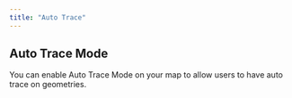 ```yaml
---
title: "Auto Trace"
---
```


## Auto Trace Mode

You can enable Auto Trace Mode on your map to allow users to have auto trace on geometries.

<!-- Add detailed documentation and code examples for Auto Trace Mode here -->

